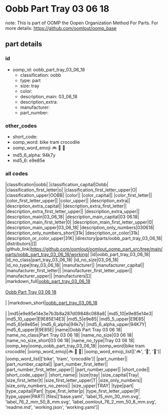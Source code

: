 # Oobb Part Tray 03 06 18  

note: This is part of OOMP the Oopen Organization Method For Parts. For more details: https://github.com/oomlout/oomp_base

##  part details





### id
* oomp_id: oobb_part_tray_03_06_18
  * classification: oobb
  * type: part
  * size: tray
  * color: 
  * description_main: 03_06_18
  * description_extra: 
  * manufacturer: 
  * part_number: 

### other_codes
* short_code: 
* oomp_word: bike tram crocodile
* oomp_word_emoji :bike: :tram: :crocodile:
* md5_6_alpha: 94k7y
* md5_6: e9e85e

### all codes 
|classification|oobb|
|classification_capital|Oobb|
|classification_first_letter|o|
|classification_first_letter_upper|O|
|classification_upper|OOBB|
|color||
|color_capital||
|color_first_letter||
|color_first_letter_upper||
|color_upper||
|description_extra||
|description_extra_capital||
|description_extra_first_letter||
|description_extra_first_letter_upper||
|description_extra_upper||
|description_main|03_06_18|
|description_main_capital|03 06.18|
|description_main_first_letter|0|
|description_main_first_letter_upper|0|
|description_main_upper|03_06_18|
|description_only_numbers|030618|
|description_only_numbers_short|31k|
|description_or_color|31k|
|description_or_color_upper|31K|
|directory|parts/oobb_part_tray_03_06_18|
|distributors|[]|
|github_link|https://github.com/oomlout/oomlout_oomp_part_src/tree/main/parts/oobb_part_tray_03_06_18/working|
|id|oobb_part_tray_03_06_18|
|id_no_class|part_tray_03_06_18|
|id_no_size|03_06_18|
|id_no_type|tray_03_06_18|
|manufacturer||
|manufacturer_capital||
|manufacturer_first_letter||
|manufacturer_first_letter_upper||
|manufacturer_upper||
|manufacturers|[]|
|markdown_full|[oobb_part_tray_03_06_18](https://github.com/oomlout/oomlout_oomp_part_src/tree/main/parts/oobb_part_tray_03_06_18/working)<br>[](https://github.com/oomlout/oomlout_oomp_part_src/tree/main/parts/oobb_part_tray_03_06_18/working)<br>[Oobb Part Tray 03 06 18](https://github.com/oomlout/oomlout_oomp_part_src/tree/main/parts/oobb_part_tray_03_06_18/working)<br><br>|
|markdown_short|[oobb_part_tray_03_06_18](https://github.com/oomlout/oomlout_oomp_part_src/tree/main/parts/oobb_part_tray_03_06_18/working)<br><br>|
|md5|e9e85e14e3e7b3b8a287d09848c088a8|
|md5_10|e9e85e14e3|
|md5_10_upper|E9E85E14E3|
|md5_5|e9e85|
|md5_5_upper|E9E85|
|md5_6|e9e85e|
|md5_6_alpha|94k7y|
|md5_6_alpha_upper|94K7Y|
|md5_6_upper|E9E85E|
|name|Oobb Part Tray 03 06 18|
|name_no_class|Part Tray 03 06 18|
|name_no_size|03 06 18|
|name_no_size_short|03 06 18|
|name_no_type|Tray 03 06 18|
|oomp_key|oomp_oobb_part_tray_03_06_18|
|oomp_word|bike tram crocodile|
|oomp_word_emoji|:bike: :tram: :crocodile:|
|oomp_word_emoji_list|[':bike:', ':tram:', ':crocodile:']|
|oomp_word_list|['bike', 'tram', 'crocodile']|
|part_number||
|part_number_capital||
|part_number_first_letter||
|part_number_first_letter_upper||
|part_number_upper||
|short_code||
|short_code_upper||
|short_name||
|size|tray|
|size_capital|Tray|
|size_first_letter|t|
|size_first_letter_upper|T|
|size_only_numbers||
|size_only_numbers_no_zeros||
|size_upper|TRAY|
|type|part|
|type_capital|Part|
|type_first_letter|p|
|type_first_letter_upper|P|
|type_upper|PART|
|files|['base.yaml', 'label_15_mm_30_mm.svg', 'label_76_2_mm_50_8_mm.svg', 'label_oomlout_76_2_mm_50_8_mm.svg', 'readme.md', 'working.json', 'working.yaml']|
